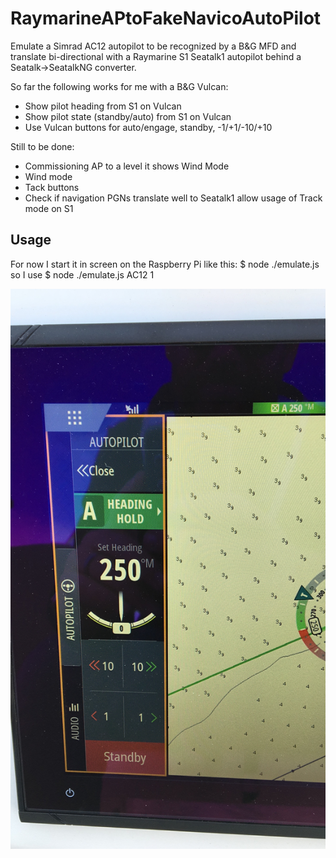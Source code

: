 # RaymarineAPtoFakeNavicoAutoPilot
Emulate a Simrad AC12 autopilot to be recognized by a B&G MFD and translate bi-directional with a Raymarine S1 Seatalk1 autopilot behind a Seatalk->SeatalkNG converter.

So far the following works for me with a B&G Vulcan:
- Show pilot heading from S1 on Vulcan
- Show pilot state (standby/auto) from S1 on Vulcan
- Use Vulcan buttons for auto/engage, standby, -1/+1/-10/+10

Still to be done:
- Commissioning AP to a level it shows Wind Mode
- Wind mode
- Tack buttons
- Check if navigation PGNs translate well to Seatalk1 allow usage of Track mode on S1


## Usage

For now I start it in screen on the Raspberry Pi like this:
$ node ./emulate.js <device to emulate> <device address>
so I use
$ node ./emulate.js AC12 1


![Vulcan screenshot](/doc/vulcan.jpg)

